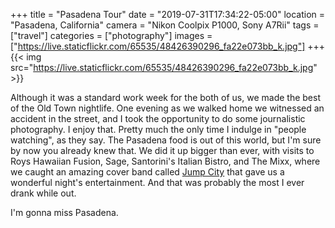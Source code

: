 +++
title = "Pasadena Tour"
date = "2019-07-31T17:34:22-05:00"
location = "Pasadena, California"
camera = "Nikon Coolpix P1000, Sony A7Rii"
tags = ["travel"]
categories = ["photography"]
images = ["https://live.staticflickr.com/65535/48426390296_fa22e073bb_k.jpg"]
+++
{{< img src="https://live.staticflickr.com/65535/48426390296_fa22e073bb_k.jpg" >}}
<!--more-->

Although it was a standard work week for the both of us, we made the best of the Old Town nightlife. One evening as we walked home we witnessed an accident in the street, and I took the opportunity to do some journalistic photography. I enjoy that. Pretty much the only time I indulge in "people watching", as they say. The Pasadena food is out of this world, but I'm sure by now you already knew that. We did it up bigger than ever, with visits to Roys Hawaiian Fusion, Sage, Santorini's Italian Bistro, and The Mixx, where we caught an amazing cover band called [Jump City](http://jumpcity.rocks) that gave us a wonderful night's entertainment. And that was probably the most I ever drank while out.

I'm gonna miss Pasadena. 

<div id="gallery" style="display:none;"><img alt="IMG_3765" src="https://live.staticflickr.com/65535/48426385116_608d58c5fc.jpg"
data-image="https://live.staticflickr.com/65535/48426385116_0aedaef32c_k.jpg">
<img alt="DSCN1962" src="https://live.staticflickr.com/65535/48426387631_3b2166fd3b.jpg"
data-image="https://live.staticflickr.com/65535/48426387631_8734ad9a27_k.jpg">
<img alt="DSCN2028" src="https://live.staticflickr.com/65535/48426384711_4b7478e4fc.jpg"
data-image="https://live.staticflickr.com/65535/48426384711_6c3f68ccaf_k.jpg">
<img alt="DSCN1981" src="https://live.staticflickr.com/65535/48426389536_436fc13879.jpg"
data-image="https://live.staticflickr.com/65535/48426389536_f5430fa335_k.jpg">
<img alt="Pasadena Tour" src="https://live.staticflickr.com/65535/48426390596_38b85a9ef3.jpg"
data-image="https://live.staticflickr.com/65535/48426390596_be70e86a7b_k.jpg">
<img alt="DSCN2094" src="https://live.staticflickr.com/65535/48426530792_07a4004630.jpg"
data-image="https://live.staticflickr.com/65535/48426530792_919a833423_k.jpg">
<img alt="IMG_3792" src="https://live.staticflickr.com/65535/48426531002_cf5ac494ac.jpg"
data-image="https://live.staticflickr.com/65535/48426531002_d8e9fa3de1_k.jpg">
<img alt="Pasadena Tour" src="https://live.staticflickr.com/65535/48426533122_b206a47ae1.jpg"
data-image="https://live.staticflickr.com/65535/48426533122_06c515e302_k.jpg">
<img alt="DSCN2049" src="https://live.staticflickr.com/65535/48426529247_ac6866efcd.jpg"
data-image="https://live.staticflickr.com/65535/48426529247_1b753ad022_k.jpg">
<img alt="Pasadena Tour" src="https://live.staticflickr.com/65535/48426390166_92c4000ee7.jpg"
data-image="https://live.staticflickr.com/65535/48426390166_4baa094cb1_k.jpg">
<img alt="DSCN1995" src="https://live.staticflickr.com/65535/48426389271_c115abd7db.jpg"
data-image="https://live.staticflickr.com/65535/48426389271_8cb74a6a6d_k.jpg">
<img alt="IMG_3763" src="https://live.staticflickr.com/65535/48426387206_e7a2f4bf07.jpg"
data-image="https://live.staticflickr.com/65535/48426387206_b8cdfe301e_k.jpg">
<img alt="DSCN2097" src="https://live.staticflickr.com/65535/48426531317_10f065e34c.jpg"
data-image="https://live.staticflickr.com/65535/48426531317_931e0ea8c6_k.jpg">
<img alt="DSCN1993" src="https://live.staticflickr.com/65535/48426389076_8f8d7b2814.jpg"
data-image="https://live.staticflickr.com/65535/48426389076_d0c3282e20_k.jpg">
<img alt="IMG_3762" src="https://live.staticflickr.com/65535/48426530017_89092b0d55.jpg"
data-image="https://live.staticflickr.com/65535/48426530017_638b5498b2_k.jpg">
<img alt="Pasadena Tour" src="https://live.staticflickr.com/65535/48426533512_5158c8f96b.jpg"
data-image="https://live.staticflickr.com/65535/48426533512_21dc7a2fb8_k.jpg">
<img alt="DSCN1966" src="https://live.staticflickr.com/65535/48426528032_c8689c9d75.jpg"
data-image="https://live.staticflickr.com/65535/48426528032_64196ed8b9_k.jpg">
<img alt="IMG_3770" src="https://live.staticflickr.com/65535/48426385766_0a03d371f5.jpg"
data-image="https://live.staticflickr.com/65535/48426385766_4cfbb6f92c_k.jpg">
<img alt="DSCN2112" src="https://live.staticflickr.com/65535/48426530507_3aa2f40277.jpg"
data-image="https://live.staticflickr.com/65535/48426530507_56cbd30898_k.jpg">
<img alt="IMG_3773" src="https://live.staticflickr.com/65535/48426529537_9d0189bfa1.jpg"
data-image="https://live.staticflickr.com/65535/48426529537_3a43a8067f_k.jpg">
<img alt="DSCN2032" src="https://live.staticflickr.com/65535/48426532377_1fcfb71715.jpg"
data-image="https://live.staticflickr.com/65535/48426532377_26dca126fc_k.jpg">
<img alt="DSCN2083" src="https://live.staticflickr.com/65535/48426388886_ae54343245.jpg"
data-image="https://live.staticflickr.com/65535/48426388886_8204c0118c_k.jpg">
<img alt="DSCN2018" src="https://live.staticflickr.com/65535/48426390011_091a2dc2a2.jpg"
data-image="https://live.staticflickr.com/65535/48426390011_331477b312_k.jpg">
<img alt="IMG_3764" src="https://live.staticflickr.com/65535/48426528667_38626eb2e7.jpg"
data-image="https://live.staticflickr.com/65535/48426528667_7a345cda5b_k.jpg">
<img alt="IMG_3766" src="https://live.staticflickr.com/65535/48426528977_0801d5e997.jpg"
data-image="https://live.staticflickr.com/65535/48426528977_16d4b59f79_k.jpg"></div>

